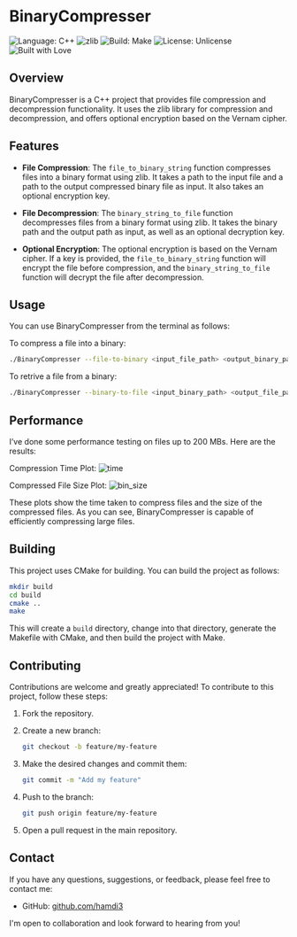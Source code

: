 # BinaryCompresser
![Language: C++](https://img.shields.io/badge/language-C%2B%2B-blue.svg)
![zlib](https://img.shields.io/badge/zlib-1.2.11-brightgreen.svg)
![Build: Make](https://img.shields.io/badge/build-Make-brightgreen.svg)
![License: Unlicense](https://img.shields.io/badge/license-Unlicense-blue.svg)
![Built with Love](https://img.shields.io/badge/built%20with-%E2%9D%A4-red.svg)

## Overview

BinaryCompresser is a C++ project that provides file compression and decompression functionality. It uses the zlib library for compression and decompression, and offers optional encryption based on the Vernam cipher.

## Features

- **File Compression**: The `file_to_binary_string` function compresses files into a binary format using zlib. It takes a path to the input file and a path to the output compressed binary file as input. It also takes an optional encryption key.

- **File Decompression**: The `binary_string_to_file` function decompresses files from a binary format using zlib. It takes the binary path and the output path as input, as well as an optional decryption key.

- **Optional Encryption**: The optional encryption is based on the Vernam cipher. If a key is provided, the `file_to_binary_string` function will encrypt the file before compression, and the `binary_string_to_file` function will decrypt the file after decompression.

## Usage

You can use BinaryCompresser from the terminal as follows:

To compress a file into a binary:
```bash
./BinaryCompresser --file-to-binary <input_file_path> <output_binary_path> [key]
```

To retrive a file from a binary:
```bash
./BinaryCompresser --binary-to-file <input_binary_path> <output_file_path> [key]
```

## Performance
I’ve done some performance testing on files up to 200 MBs. Here are the results:

Compression Time Plot: 
![time](https://github.com/hamdi3/BinaryCompresser/assets/38282254/6b218cba-1b9e-4fde-9da5-a252b7ea9feb)

Compressed File Size Plot:
![bin_size](https://github.com/hamdi3/BinaryCompresser/assets/38282254/f361dfa6-33f0-4f7a-8f5e-ae681f70a92a)

These plots show the time taken to compress files and the size of the compressed files. As you can see, BinaryCompresser is capable of efficiently compressing large files.

## Building
This project uses CMake for building. You can build the project as follows:
```bash
mkdir build
cd build
cmake ..
make
```
This will create a `build` directory, change into that directory, generate the Makefile with CMake, and then build the project with Make.

## Contributing

Contributions are welcome and greatly appreciated! To contribute to this project, follow these steps:

1. Fork the repository.

2. Create a new branch:

   ```bash
   git checkout -b feature/my-feature
   ```

3. Make the desired changes and commit them:
   
   ```bash
   git commit -m "Add my feature"
   ```

4. Push to the branch:
      
   ```bash
   git push origin feature/my-feature
   ```

5. Open a pull request in the main repository.


## Contact

If you have any questions, suggestions, or feedback, please feel free to contact me:

- GitHub: [github.com/hamdi3](https://github.com/hamdi3)

I'm open to collaboration and look forward to hearing from you!
